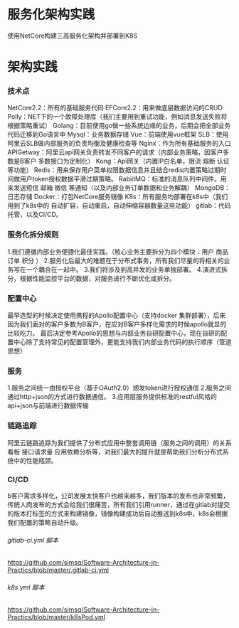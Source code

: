 #  服务化架构实践
使用NetCore构建三高服务化架构并部署到K8S
# 架构实践
### 技术点
NetCore2.2：所有的基础服务代码
EFCore2.2：用来做底层数据访问的CRUD
Polly：NET下的一个故障处理库（我们主要用到重试功能，例如消息发送失败将根据策略重试）
Golang：目前使用go做一些系统边缘的业务，后期会把全部业务代码迁移到Go语言中
Mysql：业务数据存储
Vue：前端使用vue框架
SLB：使用阿里云SLB做内部服务的负责均衡及健康检查等
Nginx：作为所有基础服务的入口
APIGetway：阿里云api网关负责转发不同客户的请求（内部业务策略，因客户多数是B客户 多数接口为定制化）
Kong：Api网关（内置IP白名单，限流 熔断 认证等功能）
Redis：用来保存用户菜单权限数据信息并且结合redis内置策略过期时间做用户token授权数据平滑过期策略。
RabiitMQ：标准的消息队列中间件。用来发送短信 邮箱 微信 等通知（以及内部业务订单数据和业务解耦）
MongoDB：日志存储
Docker：打包NetCore服务镜像
K8s：所有服务均部署在k8s中（我们用到了k8s中的 自动扩容，自动重启，自动伸缩容器数量这些功能）
gitlab：代码托管，以及CI/CD。

### 服务化拆分规则
1.我们遵循内部业务便捷化最佳实践。（核心业务主要拆分为四个模块：用户 商品  订单 积分 ）
2.服务化后最大的难题在于分布式事务，所有我们尽量的将相关的业务写在一个耦合在一起中。
3.我们将涉及到高并发的业务单独部署。
4.演进式拆分，根据性能监控平台的数据，对服务进行不断优化或拆分。

### 配置中心
最早选型的时候决定使用携程的Apollo配置中心（支持docker 集群部署），后来因为我们面对的客户多数为B客户，在应对B客户多样化需求的时候apollo就显的比较吃力。
最后决定参考Apollo的思想与内部业务自研配置中心，现在自研的配置中心除了支持常见的配置管理外，更能支持我们内部业务代码的执行顺序（管道思想）

### 服务
1.服务之间统一由授权平台（基于OAuth2.0）颁发token进行授权通信
2.服务之间通过http+json的方式进行数据通信。
3.应用层服务提供标准的restful风格的api+json与前端进行数据传输

### 链路追踪
阿里云链路追踪为我们提供了分布式应用中整套调用链（服务之间的调用）的关系看板 接口请求量 应用依赖分析等，对我们最大的提升就是帮助我们分析分布式系统中的性能瓶颈。

### CI/CD
b客户需求多样化，公司发展太快客户也越来越多，我们版本的发布也非常频繁，传统人肉发布的方式会给我们很痛苦，所有我们引用runner，通过在gitlab对提交的版本打标签的方式来构建镜像，镜像构建成功后自动推送到k8s中，k8s会根据我们配置的策略自动升级。
###### gitlab-ci.yml 脚本
https://github.com/simsq/Software-Architecture-in-Practics/blob/master/.gitlab-ci.yml
###### k8s.yml 脚本
https://github.com/simsq/Software-Architecture-in-Practics/blob/master/k8sPod.yml
